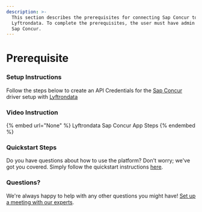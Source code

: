 ```yaml
---
description: >-
  This section describes the prerequisites for connecting Sap Concur to
  Lyftrondata. To complete the prerequisites, the user must have admin access to
  Sap Concur.
---
```


# Prerequisite

<mark style="color:blue;"></mark>

### Setup Instructions

Follow the steps below to create an API Credentials for the [Sap Concur](None) driver setup with [Lyftrondata](https://www.lyftrondata.com)

### Video Instruction

{% embed url="None" %}
Lyftrondata Sap Concur App Steps
{% endembed %}

### Quickstart Steps

Do you have questions about how to use the platform? Don't worry; we've got you covered. Simply follow the quickstart instructions [here](README.md).

### Questions? <a href="#questions" id="questions"></a>

We're always happy to help with any other questions you might have! [Set up a meeting with our experts](https://www.lyftrondata.com/book-a-meeting/).

